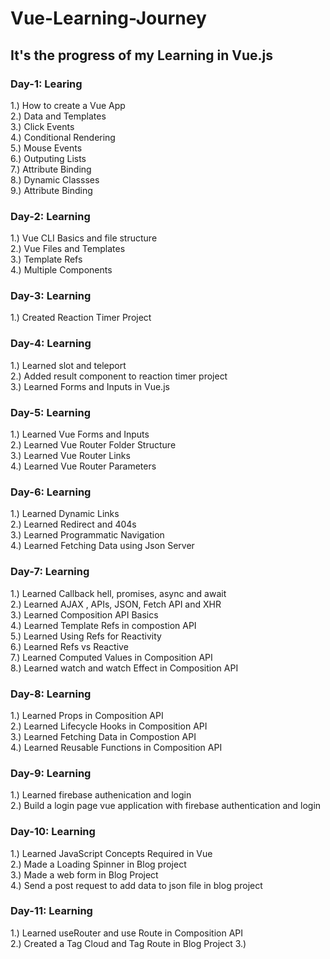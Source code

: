 # Vue-Learning-Journey
## It's the progress of my Learning in Vue.js
### Day-1: Learing
1.) How to create a Vue App\
2.) Data and Templates\
3.) Click Events\
4.) Conditional Rendering\
5.) Mouse Events\
6.) Outputing Lists\
7.) Attribute Binding\
8.) Dynamic Classses\
9.) Attribute Binding

### Day-2: Learning
1.) Vue CLI Basics and file structure\
2.) Vue Files and Templates\
3.) Template Refs \
4.) Multiple Components

### Day-3: Learning
1.) Created Reaction Timer Project

### Day-4: Learning
1.) Learned slot and teleport\
2.) Added result component to reaction timer project\
3.) Learned Forms and Inputs in Vue.js

### Day-5: Learning
1.) Learned Vue Forms and Inputs\
2.) Learned Vue Router Folder Structure\
3.) Learned Vue Router Links\
4.) Learned Vue Router Parameters

### Day-6: Learning
1.) Learned Dynamic Links\
2.) Learned Redirect and 404s\
3.) Learned Programmatic Navigation\
4.) Learned Fetching Data using Json Server

### Day-7: Learning
1.) Learned Callback hell, promises, async and await\
2.) Learned AJAX , APIs, JSON, Fetch API and XHR\
3.) Learned Composition API Basics\
4.) Learned Template Refs in compostion API\
5.) Learned Using Refs for Reactivity\
6.) Learned Refs vs Reactive\
7.) Learned Computed Values in Composition API\
8.) Learned watch and watch Effect in Composition API

### Day-8: Learning
1.) Learned Props in Composition API\
2.) Learned Lifecycle Hooks in Composition API\
3.) Learned Fetching Data in Compostion API\
4.) Learned Reusable Functions in Composition API

### Day-9: Learning
1.) Learned firebase authenication and login\
2.) Build a login page vue application with firebase authentication and login

### Day-10: Learning
1.) Learned JavaScript Concepts Required in Vue\
2.) Made a Loading Spinner in Blog project\
3.) Made a web form in Blog Project\
4.) Send a post request to add data to json file in blog project

### Day-11: Learning
1.) Learned useRouter and use Route in Composition API\
2.) Created a Tag Cloud and Tag Route in Blog Project
3.)

